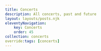 ```yaml
---
title: Concerts
description: All concerts, past and future
layout: layouts/posts.njk
eleventyNavigation:
    key: Concerts
    order: 45
collection: concerts
override:tags: [concerts]
---
```

